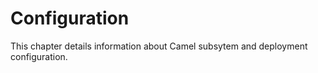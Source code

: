 # Configuration

This chapter details information about Camel subsytem and deployment configuration. 
